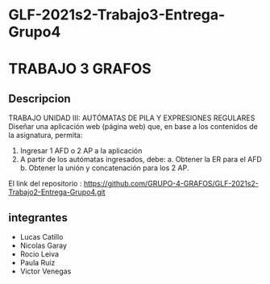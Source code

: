 # GLF-2021s2-Trabajo3-Entrega-Grupo4

# TRABAJO 3 GRAFOS


## Descripcion 
TRABAJO UNIDAD III: AUTÓMATAS DE PILA Y EXPRESIONES REGULARES
Diseñar una aplicación web (página web) que, en base a los contenidos de la asignatura, permita:
1. Ingresar 1 AFD o 2 AP a la aplicación
2. A partir de los autómatas ingresados, debe:
a. Obtener la ER para el AFD
b. Obtener la unión y concatenación para los 2 AP.


El link del repositorio : https://github.com/GRUPO-4-GRAFOS/GLF-2021s2-Trabajo2-Entrega-Grupo4.git

## integrantes
  - Lucas Catillo
  - Nicolas Garay
  - Rocio Leiva 
  - Paula Ruiz
  - Victor Venegas
